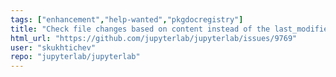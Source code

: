 ```yaml
---
tags: ["enhancement","help-wanted","pkgdocregistry"]
title: "Check file changes based on content instead of the last_modified metadata"
html_url: "https://github.com/jupyterlab/jupyterlab/issues/9769"
user: "skukhtichev"
repo: "jupyterlab/jupyterlab"
---
```


